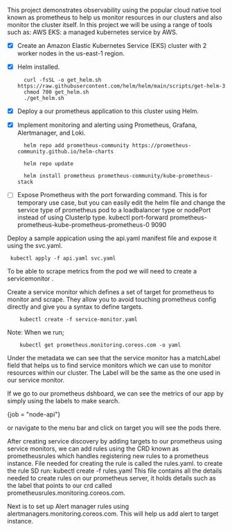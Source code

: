 This project demonstrates observability using the popular cloud native tool known as prometheus to help us monitor resources in our clusters and also monitor the cluster itself. In this project we will be using a range of tools such as:
AWS EKS: a managed kubernetes service by AWS.
- [x] Create an Amazon Elastic Kubernetes Service (EKS) cluster with 2 worker nodes in the us-east-1 region.
- [x] Helm installed.

        curl -fsSL -o get_helm.sh https://raw.githubusercontent.com/helm/helm/main/scripts/get-helm-3
        chmod 700 get_helm.sh
        ./get_helm.sh 
- [x] Deploy a our prometheus application to this cluster 
using Helm.
- [x] Implement monitoring and alerting using Prometheus, Grafana, Alertmanager, and Loki.

        helm repo add prometheus-community https://prometheus-community.github.io/helm-charts  

        helm repo update 

        helm install prometheus prometheus-community/kube-prometheus-stack

        
- [ ] Expose Prometheus with the port forwarding command. This is for temporary use case, but you can easily edit the helm file and change the service type of prometheus pod to a loadbalancer type or nodePort instead of using ClusterIp type.
        kubectl port-forward prometheus-prometheus-kube-prometheus-prometheus-0 9090

Deploy a sample appication using the api.yaml manifest file and expose it using the svc.yaml.

     kubectl apply -f api.yaml svc.yaml

To be able to scrape metrics from the pod we will need to create a servicemonitor . 

Create a service monitor which defines a set of target for prometheus to monitor and scrape. They allow you to avoid touching prometheus config directly and give you a syntax to define targets.

        kubectl create -f service-monitor.yaml

Note: When we run;

        kubectl get prometheus.monitoring.coreos.com -o yaml

Under the metadata we can see that the service monitor has a matchLabel field that helps us to find service monitors which we can use to monitor resources within our cluster. The Label will be the same as the one used in our service monitor.

If we go to our prometheus dshboard, we can see the metrics of our app by simply using the labels to make search.

{job = "node-api"}

or navigate to the menu bar and click on target you will see the pods there.

After creating service discovery by adding targets to our prometheus using service monitors, we can add rules using the CRD known as prometheusrules which handles registering new rules to a prometheus instance. File needed for creating the rule is called the rules.yaml. to create the rule SD run:
     kubectl create -f rules.yaml
This file contains all the details needed to create rules on our prometheus server, it holds details such as the label that points to our crd called prometheusrules.monitoring.coreos.com. 

Next is to set up Alert manager rules using alertmanagers.monitoring.coreos.com. This will help us add alert to target instance. 
